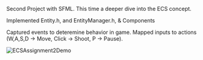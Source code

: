 Second Project with SFML. This time a deeper dive into the ECS concept.

Implemented Entity.h, and EntityManager.h, & Components

Captured events to deteremine behavior in game. Mapped inputs to actions (W,A,S,D -> Move, Click -> Shoot, P -> Pause).

![ECSAssignment2Demo](https://github.com/user-attachments/assets/7444845d-fcbc-4c74-90a7-f7fce107dfbc)

